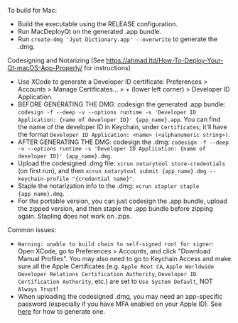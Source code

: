 To build for Mac:

- Build the executable using the RELEASE configuration.
- Run MacDeployQt on the generated .app bundle.
- Run `create-dmg 'Jyut Dictionary.app' --overwrite` to generate the .dmg.

Codesigning and Notarizing
(See https://ahmad.ltd/How-To-Deploy-Your-Qt-macOS-App-Properly/ for instructions)
- Use XCode to generate a Developer ID certificate: Preferences > Accounts > Manage Certificates... > + (lower left corner) > Developer ID Application.
- BEFORE GENERATING THE DMG: codesign the generated .app bundle: `codesign -f --deep -v --options runtime -s 'Developer ID Application: {name of developer ID}' {app_name}.app`. You can find the name of the developer ID in Keychain, under `Certificates`; it'll have the format `Developer ID Application: <name> (<alphanumeric string>)`.
- AFTER GENERATING THE DMG: codesign the .dmg: `codesign -f --deep -v --options runtime -s 'Developer ID Application: {name of developer ID}' {app_name}.dmg`.
- Upload the codesigned .dmg file: `xcrun notarytool store-credentials` (on first run), and then `xcrun notarytool submit {app_name}.dmg --keychain-profile "{credential name}"`.
- Staple the notarization info to the .dmg: `xcrun stapler staple {app_name}.dmg`.
- For the portable version, you can just codesign the .app bundle, upload the zipped version, and then staple the .app bundle before zipping again. Stapling does not work on .zips.

Common issues:
- `Warning: unable to build chain to self-signed root for signer`: Open XCode, go to Preferences > Accounts, and click "Download Manual Profiles". You may also need to go to Keychain Access and make sure all the Apple Certificates (e.g. `Apple Root CA`, `Apple Worldwide Developer Relations Certification Authority`, `Developer ID Certification Authority`, etc.) are set to `Use System Default`, NOT `Always Trust`!
- When uploading the codesigned .dmg, you may need an app-specific password (especially if you have MFA enabled on your Apple ID). See [here](https://support.apple.com/en-us/HT204397) for how to generate one.
